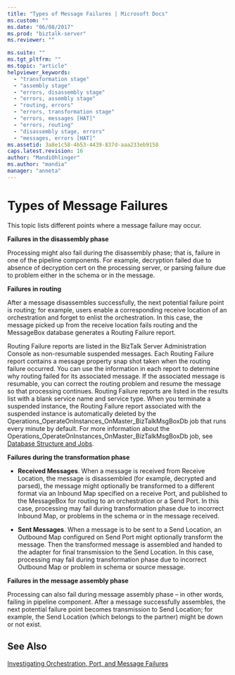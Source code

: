 ```yaml
---
title: "Types of Message Failures | Microsoft Docs"
ms.custom: ""
ms.date: "06/08/2017"
ms.prod: "biztalk-server"
ms.reviewer: ""

ms.suite: ""
ms.tgt_pltfrm: ""
ms.topic: "article"
helpviewer_keywords: 
  - "transformation stage"
  - "assembly stage"
  - "errors, disassembly stage"
  - "errors, assembly stage"
  - "routing, errors"
  - "errors, transformation stage"
  - "errors, messages [HAT]"
  - "errors, routing"
  - "disassembly stage, errors"
  - "messages, errors [HAT]"
ms.assetid: 3a8e1c58-4b53-4439-837d-aaa233eb9158
caps.latest.revision: 16
author: "MandiOhlinger"
ms.author: "mandia"
manager: "anneta"
---
```

# Types of Message Failures
This topic lists different points where a message failure may occur.  
  
 **Failures in the disassembly phase**  
  
 Processing might also fail during the disassembly phase; that is, failure in one of the pipeline components. For example, decryption failed due to absence of decryption cert on the processing server, or parsing failure due to problem either in the schema or in the message.  
  
 **Failures in routing**  
  
 After a message disassembles successfully, the next potential failure point is routing; for example, users enable a corresponding receive location of an orchestration and forget to enlist the orchestration. In this case, the message picked up from the receive location fails routing and the MessageBox database generates a Routing Failure report.  
  
 Routing Failure reports are listed in the BizTalk Server Administration Console as non-resumable suspended messages. Each Routing Failure report contains a message property snap shot taken when the routing failure occurred. You can use the information in each report to determine why routing failed for its associated message. If the associated message is resumable, you can correct the routing problem and resume the message so that processing continues. Routing Failure reports are listed in the results list with a blank service name and service type. When you terminate a suspended instance, the Routing Failure report associated with the suspended instance is automatically deleted by the Operations_OperateOnInstances_OnMaster_BizTalkMsgBoxDb job that runs every minute by default. For more information about the Operations_OperateOnInstances_OnMaster_BizTalkMsgBoxDb job, see [Database Structure and Jobs](../core/database-structure-and-jobs.md).  
  
 **Failures during the transformation phase**  
  
-   **Received Messages**. When a message is received from Receive Location, the message is disassembled (for example, decrypted and parsed), the message might optionally be transformed to a different format via an Inbound Map specified on a receive Port, and published to the MessageBox for routing to an orchestration or a Send Port. In this case, processing may fail during transformation phase due to incorrect Inbound Map, or problems in the schema or in the message received.  
  
-   **Sent Messages**. When a message is to be sent to a Send Location, an Outbound Map configured on Send Port might optionally transform the message. Then the transformed message is assembled and handed to the adapter for final transmission to the Send Location. In this case, processing may fail during transformation phase due to incorrect Outbound Map or problem in schema or source message.  
  
 **Failures in the message assembly phase**  
  
 Processing can also fail during message assembly phase – in other words, failing in pipeline component. After a message successfully assembles, the next potential failure point becomes transmission to Send Location; for example, the Send Location (which belongs to the partner) might be down or not exist.  
  
## See Also  
 [Investigating Orchestration, Port, and Message Failures](../core/investigating-orchestration-port-and-message-failures.md)